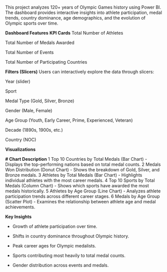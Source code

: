 This project analyzes 120+ years of Olympic Games history using Power BI.
The dashboard provides interactive insights into athlete participation, medal trends, country dominance, age demographics, and the evolution of Olympic sports over time.

**Dashboard Features**
**KPI Cards**
Total Number of Athletes

Total Number of Medals Awarded

Total Number of Events

Total Number of Participating Countries

**Filters (Slicers)**
Users can interactively explore the data through slicers:

Year (slider)

Sport

Medal Type (Gold, Silver, Bronze)

Gender (Male, Female)

Age Group (Youth, Early Career, Prime, Experienced, Veteran)

Decade (1890s, 1900s, etc.)

Country (NOC)

**Visualizations**

**#	Chart	Description**
1	Top 10 Countries by Total Medals (Bar Chart)	- Displays the top-performing nations based on total medal counts.
2	Medals Won Distribution (Donut Chart)	- Shows the breakdown of Gold, Silver, and Bronze medals.
3	Athletes by Total Medals (Bar Chart)	- Highlights individual athletes with the most career medals.
4	Top 10 Sports by Total Medals (Column Chart) -	Shows which sports have awarded the most medals historically.
5	Athletes by Age Group (Line Chart) -	Analyzes athlete participation trends across different career stages.
6	Medals by Age Group (Scatter Plot)	- Examines the relationship between athlete age and medal achievements.

**Key Insights**
* Growth of athlete participation over time.

* Shifts in country dominance throughout Olympic history.

* Peak career ages for Olympic medalists.

* Sports contributing most heavily to total medal counts.

* Gender distribution across events and medals.
